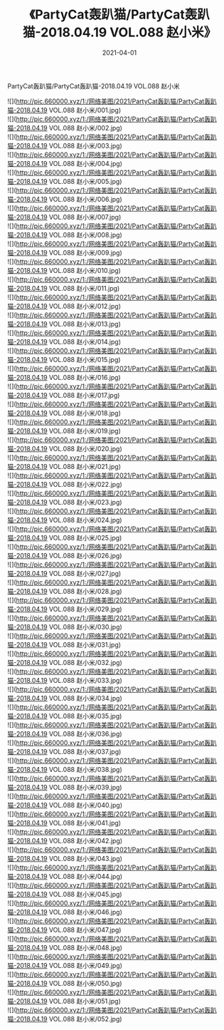 ﻿---
layout: post
title:  《PartyCat轰趴猫/PartyCat轰趴猫-2018.04.19 VOL.088 赵小米》
date:   2021-04-01
img: http://pic.660000.xyz/1:/网络美图/2021/PartyCat轰趴猫/PartyCat轰趴猫-2018.04.19 VOL.088 赵小米/000.jpg
categories: [美女, 清纯, 唯美]
---

PartyCat轰趴猫/PartyCat轰趴猫-2018.04.19 VOL.088 赵小米

 ![](http://pic.660000.xyz/1:/网络美图/2021/PartyCat轰趴猫/PartyCat轰趴猫-2018.04.19 VOL.088 赵小米/001.jpg) <br>![](http://pic.660000.xyz/1:/网络美图/2021/PartyCat轰趴猫/PartyCat轰趴猫-2018.04.19 VOL.088 赵小米/002.jpg) <br>![](http://pic.660000.xyz/1:/网络美图/2021/PartyCat轰趴猫/PartyCat轰趴猫-2018.04.19 VOL.088 赵小米/003.jpg) <br>![](http://pic.660000.xyz/1:/网络美图/2021/PartyCat轰趴猫/PartyCat轰趴猫-2018.04.19 VOL.088 赵小米/004.jpg) <br>![](http://pic.660000.xyz/1:/网络美图/2021/PartyCat轰趴猫/PartyCat轰趴猫-2018.04.19 VOL.088 赵小米/005.jpg) <br>![](http://pic.660000.xyz/1:/网络美图/2021/PartyCat轰趴猫/PartyCat轰趴猫-2018.04.19 VOL.088 赵小米/006.jpg) <br>![](http://pic.660000.xyz/1:/网络美图/2021/PartyCat轰趴猫/PartyCat轰趴猫-2018.04.19 VOL.088 赵小米/007.jpg) <br>![](http://pic.660000.xyz/1:/网络美图/2021/PartyCat轰趴猫/PartyCat轰趴猫-2018.04.19 VOL.088 赵小米/008.jpg) <br>![](http://pic.660000.xyz/1:/网络美图/2021/PartyCat轰趴猫/PartyCat轰趴猫-2018.04.19 VOL.088 赵小米/009.jpg) <br>![](http://pic.660000.xyz/1:/网络美图/2021/PartyCat轰趴猫/PartyCat轰趴猫-2018.04.19 VOL.088 赵小米/010.jpg) <br>![](http://pic.660000.xyz/1:/网络美图/2021/PartyCat轰趴猫/PartyCat轰趴猫-2018.04.19 VOL.088 赵小米/011.jpg) <br>![](http://pic.660000.xyz/1:/网络美图/2021/PartyCat轰趴猫/PartyCat轰趴猫-2018.04.19 VOL.088 赵小米/012.jpg) <br>![](http://pic.660000.xyz/1:/网络美图/2021/PartyCat轰趴猫/PartyCat轰趴猫-2018.04.19 VOL.088 赵小米/013.jpg) <br>![](http://pic.660000.xyz/1:/网络美图/2021/PartyCat轰趴猫/PartyCat轰趴猫-2018.04.19 VOL.088 赵小米/014.jpg) <br>![](http://pic.660000.xyz/1:/网络美图/2021/PartyCat轰趴猫/PartyCat轰趴猫-2018.04.19 VOL.088 赵小米/015.jpg) <br>![](http://pic.660000.xyz/1:/网络美图/2021/PartyCat轰趴猫/PartyCat轰趴猫-2018.04.19 VOL.088 赵小米/016.jpg) <br>![](http://pic.660000.xyz/1:/网络美图/2021/PartyCat轰趴猫/PartyCat轰趴猫-2018.04.19 VOL.088 赵小米/017.jpg) <br>![](http://pic.660000.xyz/1:/网络美图/2021/PartyCat轰趴猫/PartyCat轰趴猫-2018.04.19 VOL.088 赵小米/018.jpg) <br>![](http://pic.660000.xyz/1:/网络美图/2021/PartyCat轰趴猫/PartyCat轰趴猫-2018.04.19 VOL.088 赵小米/019.jpg) <br>![](http://pic.660000.xyz/1:/网络美图/2021/PartyCat轰趴猫/PartyCat轰趴猫-2018.04.19 VOL.088 赵小米/020.jpg) <br>![](http://pic.660000.xyz/1:/网络美图/2021/PartyCat轰趴猫/PartyCat轰趴猫-2018.04.19 VOL.088 赵小米/021.jpg) <br>![](http://pic.660000.xyz/1:/网络美图/2021/PartyCat轰趴猫/PartyCat轰趴猫-2018.04.19 VOL.088 赵小米/022.jpg) <br>![](http://pic.660000.xyz/1:/网络美图/2021/PartyCat轰趴猫/PartyCat轰趴猫-2018.04.19 VOL.088 赵小米/023.jpg) <br>![](http://pic.660000.xyz/1:/网络美图/2021/PartyCat轰趴猫/PartyCat轰趴猫-2018.04.19 VOL.088 赵小米/024.jpg) <br>![](http://pic.660000.xyz/1:/网络美图/2021/PartyCat轰趴猫/PartyCat轰趴猫-2018.04.19 VOL.088 赵小米/025.jpg) <br>![](http://pic.660000.xyz/1:/网络美图/2021/PartyCat轰趴猫/PartyCat轰趴猫-2018.04.19 VOL.088 赵小米/026.jpg) <br>![](http://pic.660000.xyz/1:/网络美图/2021/PartyCat轰趴猫/PartyCat轰趴猫-2018.04.19 VOL.088 赵小米/027.jpg) <br>![](http://pic.660000.xyz/1:/网络美图/2021/PartyCat轰趴猫/PartyCat轰趴猫-2018.04.19 VOL.088 赵小米/028.jpg) <br>![](http://pic.660000.xyz/1:/网络美图/2021/PartyCat轰趴猫/PartyCat轰趴猫-2018.04.19 VOL.088 赵小米/029.jpg) <br>![](http://pic.660000.xyz/1:/网络美图/2021/PartyCat轰趴猫/PartyCat轰趴猫-2018.04.19 VOL.088 赵小米/030.jpg) <br>![](http://pic.660000.xyz/1:/网络美图/2021/PartyCat轰趴猫/PartyCat轰趴猫-2018.04.19 VOL.088 赵小米/031.jpg) <br>![](http://pic.660000.xyz/1:/网络美图/2021/PartyCat轰趴猫/PartyCat轰趴猫-2018.04.19 VOL.088 赵小米/032.jpg) <br>![](http://pic.660000.xyz/1:/网络美图/2021/PartyCat轰趴猫/PartyCat轰趴猫-2018.04.19 VOL.088 赵小米/033.jpg) <br>![](http://pic.660000.xyz/1:/网络美图/2021/PartyCat轰趴猫/PartyCat轰趴猫-2018.04.19 VOL.088 赵小米/034.jpg) <br>![](http://pic.660000.xyz/1:/网络美图/2021/PartyCat轰趴猫/PartyCat轰趴猫-2018.04.19 VOL.088 赵小米/035.jpg) <br>![](http://pic.660000.xyz/1:/网络美图/2021/PartyCat轰趴猫/PartyCat轰趴猫-2018.04.19 VOL.088 赵小米/036.jpg) <br>![](http://pic.660000.xyz/1:/网络美图/2021/PartyCat轰趴猫/PartyCat轰趴猫-2018.04.19 VOL.088 赵小米/037.jpg) <br>![](http://pic.660000.xyz/1:/网络美图/2021/PartyCat轰趴猫/PartyCat轰趴猫-2018.04.19 VOL.088 赵小米/038.jpg) <br>![](http://pic.660000.xyz/1:/网络美图/2021/PartyCat轰趴猫/PartyCat轰趴猫-2018.04.19 VOL.088 赵小米/039.jpg) <br>![](http://pic.660000.xyz/1:/网络美图/2021/PartyCat轰趴猫/PartyCat轰趴猫-2018.04.19 VOL.088 赵小米/040.jpg) <br>![](http://pic.660000.xyz/1:/网络美图/2021/PartyCat轰趴猫/PartyCat轰趴猫-2018.04.19 VOL.088 赵小米/041.jpg) <br>![](http://pic.660000.xyz/1:/网络美图/2021/PartyCat轰趴猫/PartyCat轰趴猫-2018.04.19 VOL.088 赵小米/042.jpg) <br>![](http://pic.660000.xyz/1:/网络美图/2021/PartyCat轰趴猫/PartyCat轰趴猫-2018.04.19 VOL.088 赵小米/043.jpg) <br>![](http://pic.660000.xyz/1:/网络美图/2021/PartyCat轰趴猫/PartyCat轰趴猫-2018.04.19 VOL.088 赵小米/044.jpg) <br>![](http://pic.660000.xyz/1:/网络美图/2021/PartyCat轰趴猫/PartyCat轰趴猫-2018.04.19 VOL.088 赵小米/045.jpg) <br>![](http://pic.660000.xyz/1:/网络美图/2021/PartyCat轰趴猫/PartyCat轰趴猫-2018.04.19 VOL.088 赵小米/046.jpg) <br>![](http://pic.660000.xyz/1:/网络美图/2021/PartyCat轰趴猫/PartyCat轰趴猫-2018.04.19 VOL.088 赵小米/047.jpg) <br>![](http://pic.660000.xyz/1:/网络美图/2021/PartyCat轰趴猫/PartyCat轰趴猫-2018.04.19 VOL.088 赵小米/048.jpg) <br>![](http://pic.660000.xyz/1:/网络美图/2021/PartyCat轰趴猫/PartyCat轰趴猫-2018.04.19 VOL.088 赵小米/049.jpg) <br>![](http://pic.660000.xyz/1:/网络美图/2021/PartyCat轰趴猫/PartyCat轰趴猫-2018.04.19 VOL.088 赵小米/050.jpg) <br>![](http://pic.660000.xyz/1:/网络美图/2021/PartyCat轰趴猫/PartyCat轰趴猫-2018.04.19 VOL.088 赵小米/051.jpg) <br>![](http://pic.660000.xyz/1:/网络美图/2021/PartyCat轰趴猫/PartyCat轰趴猫-2018.04.19 VOL.088 赵小米/052.jpg) <br>